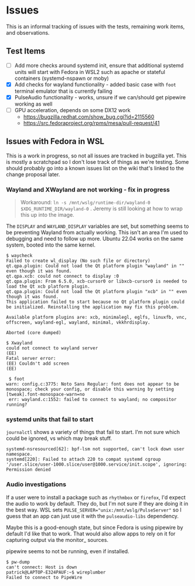 # Issues

This is an informal tracking of issues with the tests, remaining work items, and observations.

## Test Items

- [ ] Add more checks around systemd init, ensure that additional systemd units will start with Fedora in WSL2 such as apache or stateful containers (systemd-nspawn or moby)
- [x] Add checks for wayland functionality - added basic case with `foot` terminal emulator that is currently failing
- [x] PulseAudio functionality - works, unsure if we can/should get pipewire working as well
- [ ] GPU acceleration, depends on some DX12 work
  - https://bugzilla.redhat.com/show_bug.cgi?id=2115560
  - https://src.fedoraproject.org/rpms/mesa/pull-request/41



## Issues with Fedora in WSL

This is a work in progress, so not all issues are tracked in bugzilla yet. This is mostly a scratchpad so I don't lose track of things as we're testing. Some should probably go into a known issues list on the wiki that's linked to the change proposal later.

### Wayland and XWayland are not working - fix in progress

> Workaround: `ln -s /mnt/wslg/runtime-dir/wayland-0 $XDG_RUNTIME_DIR/wayland-0` . Jeremy is still looking at how to wrap this up into the image.


The `DISPLAY` and `WAYLAND_DISPLAY` variables are set, but something seems to be preventing Wayland from actually working. This isn't an area I'm used to debugging and need to follow up more. Ubuntu 22.04 works on the same system, booted into the same kernel. 

```
$ waycheck
Failed to create wl_display (No such file or directory)
qt.qpa.plugin: Could not load the Qt platform plugin "wayland" in "" even though it was found.
qt.qpa.xcb: could not connect to display :0
qt.qpa.plugin: From 6.5.0, xcb-cursor0 or libxcb-cursor0 is needed to load the Qt xcb platform plugin.
qt.qpa.plugin: Could not load the Qt platform plugin "xcb" in "" even though it was found.
This application failed to start because no Qt platform plugin could be initialized. Reinstalling the application may fix this problem.

Available platform plugins are: xcb, minimalegl, eglfs, linuxfb, vnc, offscreen, wayland-egl, wayland, minimal, vkkhrdisplay.

Aborted (core dumped)
```


```
$ Xwayland
could not connect to wayland server
(EE)
Fatal server error:
(EE) Couldn't add screen
(EE)
```

```
 $ foot
warn: config.c:3775: Noto Sans Regular: font does not appear to be monospace; check your config, or disable this warning by setting [tweak].font-monospace-warn=no
 err: wayland.c:1552: failed to connect to wayland; no compositor running?
```


### systemd units that fail to start

`journalctl` shows a variety of things that fail to start. I'm not sure which could be ignored, vs which may break stuff.

```
systemd-nsresourced[62]: bpf-lsm not supported, can't lock down user namespace.
systemd[220]: Failed to attach 220 to compat systemd cgroup '/user.slice/user-1000.slice/user@1000.service/init.scope', ignoring: Permission denied
```



### Audio investigations

If a user were to install a package such as `rhythmbox` or `firefox`, I'd expect the audio to work by default. They do, but I'm not sure if they are doing it in the best way. WSL sets `PULSE_SERVER="unix:/mnt/wslg/PulseServer"` so I guess that an app can just use it with the `pulseaudio-libs` dependency.

Maybe this is a good-enough state, but since Fedora is using pipewire by default I'd like that to work. That would also allow apps to rely on it for capturing output via the monitor_ sources.


pipewire seems to not be running, even if installed.

```
$ pw-dump
can't connect: Host is down
patrick@LAPTOP-E324PAUF:~$ wireplumber
Failed to connect to PipeWire
```